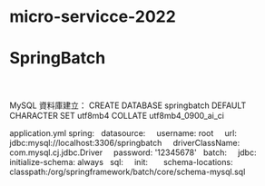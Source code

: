 # micro-servicce-2022

# SpringBatch<pre>
MySQL 資料庫建立：
CREATE DATABASE springbatch DEFAULT CHARACTER SET utf8mb4 COLLATE utf8mb4_0900_ai_ci

application.yml
spring:
  datasource:
    username: root
    url: jdbc:mysql://localhost:3306/springbatch
    driverClassName: com.mysql.cj.jdbc.Driver
    password: '12345678'
  batch:
    jdbc:
      initialize-schema: always
  sql:
    init:
      schema-locations: classpath:/org/springframework/batch/core/schema-mysql.sql

</pre>
